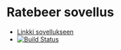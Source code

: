 #  Ratebeer sovellus

* [Linkki sovellukseen](https://protected-meadow-23090.herokuapp.com/breweries)
* [![Build Status](https://travis-ci.org/tattimus/Ratebeer.svg?branch=master)](https://travis-ci.org/tattimus/Ratebeer)

